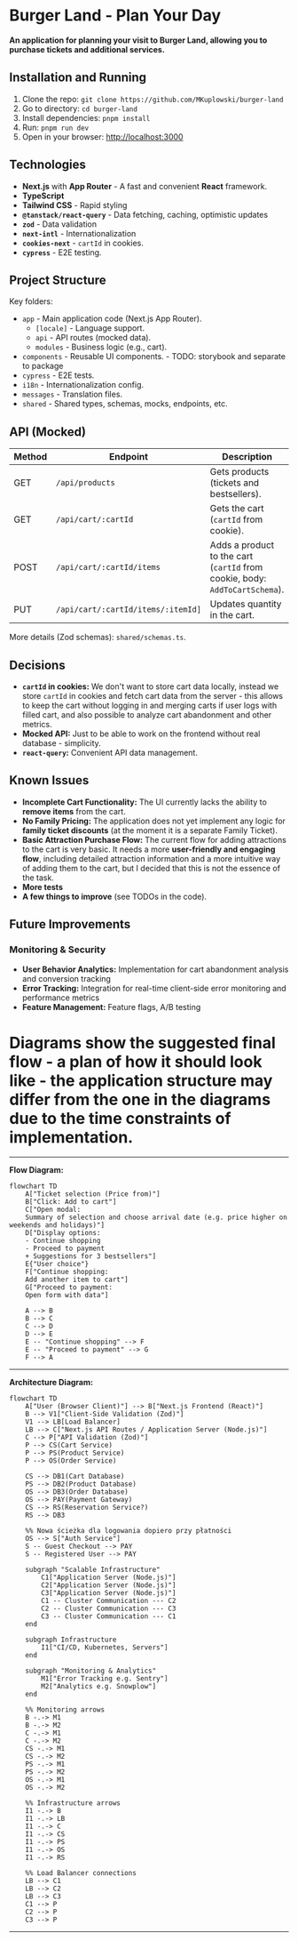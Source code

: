 # Burger Land - Plan Your Day

**An application for planning your visit to Burger Land, allowing you to purchase tickets and additional services.**

## Installation and Running

1. Clone the repo: `git clone https://github.com/MKuplowski/burger-land`
2. Go to directory: `cd burger-land`
3. Install dependencies: `pnpm install`
4. Run: `pnpm run dev`
5. Open in your browser: [http://localhost:3000](http://localhost:3000)

## Technologies

*   **Next.js** with **App Router** - A fast and convenient **React** framework.
*   **TypeScript**
*   **Tailwind CSS** - Rapid styling
*   **`@tanstack/react-query`** - Data fetching, caching, optimistic updates
*   **`zod`** - Data validation
*   **`next-intl`** - Internationalization
*   **`cookies-next`** - `cartId` in cookies.
*   **`cypress`** - E2E testing.

## Project Structure

Key folders:

*   `app` - Main application code (Next.js App Router).
    *   `[locale]` - Language support.
    *   `api` - API routes (mocked data).
    *   `modules` - Business logic (e.g., cart).
*   `components` - Reusable UI components. - TODO: storybook and separate to package
*   `cypress` - E2E tests.
*   `i18n` - Internationalization config.
*   `messages` - Translation files.
*   `shared` - Shared types, schemas, mocks, endpoints, etc.


## API (Mocked)

| Method | Endpoint                           | Description                                                                        |
| ------ | ---------------------------------- | ---------------------------------------------------------------------------------  |
| GET    | `/api/products`                    | Gets products (tickets and bestsellers).                                           |
| GET    | `/api/cart/:cartId`                | Gets the cart (`cartId` from cookie).                                              |
| POST   | `/api/cart/:cartId/items`          | Adds a product to the cart (`cartId` from cookie, body: `AddToCartSchema`).        |
| PUT    | `/api/cart/:cartId/items/:itemId]` | Updates quantity in the cart.                                                      |

More details (Zod schemas): `shared/schemas.ts`.

## Decisions

*   **`cartId` in cookies:** We don't want to store cart data locally, instead we store `cartId` in cookies and fetch cart data from the server - this allows to keep the cart without logging in and merging carts if user logs with filled cart, and also possible to analyze cart abandonment and other metrics.
*   **Mocked API:** Just to be able to work on the frontend without real database - simplicity.
*   **`react-query`:** Convenient API data management.

## Known Issues

*   **Incomplete Cart Functionality:** The UI currently lacks the ability to **remove items** from the cart.
*   **No Family Pricing:** The application does not yet implement any logic for **family ticket discounts** (at the moment it is a separate Family Ticket).
*   **Basic Attraction Purchase Flow:** The current flow for adding attractions to the cart is very basic. It needs a more **user-friendly and engaging flow**, including detailed attraction information and a more intuitive way of adding them to the cart, but I decided that this is not the essence of the task.
*   **More tests**
*   **A few things to improve** (see TODOs in the code).

## Future Improvements

### Monitoring & Security
* **User Behavior Analytics:** Implementation for cart abandonment analysis and conversion tracking
* **Error Tracking:** Integration for real-time client-side error monitoring and performance metrics
* **Feature Management:** Feature flags, A/B testing

# Diagrams show the suggested final flow - a plan of how it should look like - the application structure may differ from the one in the diagrams due to the time constraints of implementation.

---

**Flow Diagram:**

```mermaid
flowchart TD
    A["Ticket selection (Price from)"]
    B["Click: Add to cart"]
    C["Open modal: 
    Summary of selection and choose arrival date (e.g. price higher on weekends and holidays)"]
    D["Display options:
    - Continue shopping
    - Proceed to payment
    + Suggestions for 3 bestsellers"]
    E{"User choice"}
    F["Continue shopping:
    Add another item to cart"]
    G["Proceed to payment: 
    Open form with data"]
    
    A --> B
    B --> C
    C --> D
    D --> E
    E -- "Continue shopping" --> F
    E -- "Proceed to payment" --> G
    F --> A
```

---

**Architecture Diagram:**

```mermaid
flowchart TD
    A["User (Browser Client)"] --> B["Next.js Frontend (React)"]
    B --> V1["Client-Side Validation (Zod)"]
    V1 --> LB[Load Balancer]
    LB --> C["Next.js API Routes / Application Server (Node.js)"]
    C --> P["API Validation (Zod)"]
    P --> CS(Cart Service)
    P --> PS(Product Service)
    P --> OS(Order Service)
    
    CS --> DB1(Cart Database)
    PS --> DB2(Product Database)
    OS --> DB3(Order Database)
    OS --> PAY(Payment Gateway)
    CS --> RS(Reservation Service?)
    RS --> DB3

    %% Nowa ścieżka dla logowania dopiero przy płatności
    OS --> S["Auth Service"]
    S -- Guest Checkout --> PAY
    S -- Registered User --> PAY

    subgraph "Scalable Infrastructure"
        C1["Application Server (Node.js)"]
        C2["Application Server (Node.js)"]
        C3["Application Server (Node.js)"]
        C1 -- Cluster Communication --- C2
        C2 -- Cluster Communication --- C3
        C3 -- Cluster Communication --- C1
    end

    subgraph Infrastructure
        I1["CI/CD, Kubernetes, Servers"]
    end

    subgraph "Monitoring & Analytics"
        M1["Error Tracking e.g. Sentry"]
        M2["Analytics e.g. Snowplow"]
    end

    %% Monitoring arrows
    B -.-> M1
    B -.-> M2
    C -.-> M1
    C -.-> M2
    CS -.-> M1
    CS -.-> M2
    PS -.-> M1
    PS -.-> M2
    OS -.-> M1
    OS -.-> M2

    %% Infrastructure arrows
    I1 -.-> B
    I1 -.-> LB
    I1 -.-> C
    I1 -.-> CS
    I1 -.-> PS
    I1 -.-> OS
    I1 -.-> RS

    %% Load Balancer connections
    LB --> C1
    LB --> C2
    LB --> C3
    C1 --> P
    C2 --> P
    C3 --> P

```
---